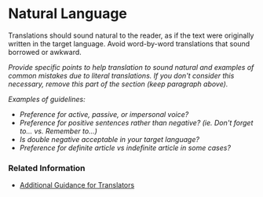 # Natural Language

Translations should sound natural to the reader, as if the text were originally written in the target language. Avoid word-by-word translations that sound borrowed or awkward.

*Provide specific points to help translation to sound natural and examples of common mistakes due to literal translations. If you don't consider this necessary, remove this part of the section (keep paragraph above).*

*Examples of guidelines:*

* *Preference for active, passive, or impersonal voice?*
* *Preference for positive sentences rather than negative? (ie. Don't forget to... vs. Remember to...)*
* *Is double negative acceptable in your target language?*
* *Preference for definite article vs indefinite article in some cases?*

### Related Information

* [Additional Guidance for Translators](/docs/template/06_additional_guidance_for_translators.md)

